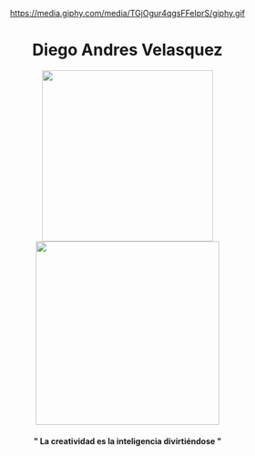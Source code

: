 
<div id="header" align="center">
  
https://media.giphy.com/media/TGjOgur4qgsFFeIprS/giphy.gif
<h1>Diego Andres Velasquez</h1>

<div  id="gifs">
<img src="https://media.giphy.com/media/TGjOgur4qgsFFeIprS/giphy.gif"  width="300px">
 

<img src="https://media.giphy.com/media/0lGElDgkbXFRKXsAro/giphy-downsized-large.gif" width="322px">
</div>

<h4>" La creatividad es la inteligencia divirtiéndose "</h4>
  
</div>

